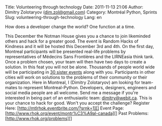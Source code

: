 Title: Volunteering through technology
Date: 2011-11-13 21:06
Author: Dimitry Zolotaryov (dim.zol@gmail.com)
Category: Montréal Python, Sprints
Slug: volunteering-through-technology
Lang: en

<!--:en-->How does a developer change the world? One function at a time.
This December the Notman House gives you a chance to join likeminded
others and hack for a greater good. The event is Random Hacks of
Kindness and it will be hosted this December 3rd and 4th. On the first
day, Montreal participants will be presented real-life problems by
representatives of Médecins Sans Frontières and the LIRNEasia think
tank. Once a problem chosen, your team will then have two days to create
a solution. In this feat you will not be alone. Thousands of people
world wide will be participating in [30 sister events][] along with you.
Participants in other cities will work on solutions to the problems of
their community or their organization. Here in Montreal, I (Dimitry
Zolotaryov) am looking for team-mates to represent Montreal-Python.
Developers, designers, engineers and social media people are all
welcome. Send me a message if you're interested in being part of an
enthusiastic team: dimitry@webit.ca. This is your chance to hack for
good. Won't you accept the challenge? Register Here:
[http://mtlrhok.eventbrite.com/?srnk=1][] Event Page:
[http://www.rhok.org/event/montr%C3%A9al-canada][] Past Problems:
[http://www.rhok.org/problems][]

  [30 sister events]: http://www.rhok.org/events
  [http://mtlrhok.eventbrite.com/?srnk=1]: http://mtlrhok.eventbrite.com/?srnk=1
  [http://www.rhok.org/event/montr%C3%A9al-canada]: http://www.rhok.org/event/montr%C3%A9al-canada
  [http://www.rhok.org/problems]: http://www.rhok.org/problems
